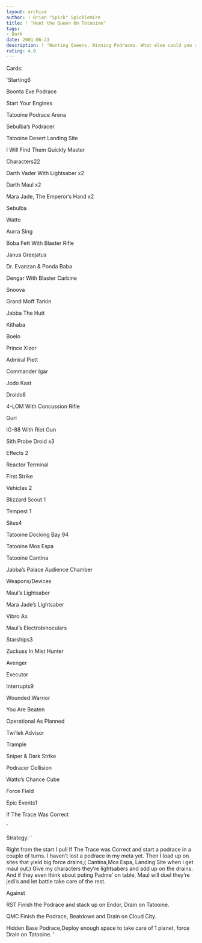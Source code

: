 ```yaml
---
layout: archive
author: ! Brian "Spick" Spicklemire
title: ! "Hunt the Queen On Tatooine"
tags:
- Dark
date: 2001-06-23
description: ! "Hunting Queens. Winning Podraces. What else could you ask for."
rating: 4.0
---
```

Cards: 

'Starting6

Boonta Eve Podrace

Start Your Engines

Tatooine Podrace Arena

Sebulba’s Podracer

Tatooine Desert Landing Site

I Will Find Them Quickly Master


Characters22

Darth Vader With Lightsaber x2

Darth Maul x2

Mara Jade, The Emperor’s Hand x2

Sebulba

Watto

Aurra Sing

Boba Fett With Blaster Rifle

Janus Greejatus

Dr. Evanzan & Ponda Baba

Dengar With Blaster Carbine

Snoova

Grand Moff Tarkin

Jabba The Hutt

Kithaba

Boelo

Prince Xizor

Admiral Piett

Commander Igar

Jodo Kast


Droids6

4-LOM With Concussion Rifle

Guri

IG-88 With Riot Gun

Sith Probe Droid x3


Effects 2

Reactor Terminal

First Strike


Vehicles 2

Blizzard Scout 1

Tempest 1


Sites4

Tatooine Docking Bay 94

Tatooine Mos Espa

Tatooine Cantina

Jabba’s Palace Audience Chamber


Weapons/Devices

Maul’s Lightsaber

Mara Jade’s Lightsaber

Vibro Ax

Maul’s Electrobinoculars


Starships3

Zuckuss In Mist Hunter

Avenger

Executor


Interrupts9

Wounded Warrior

You Are Beaten

Operational As Planned

Twi’lek Advisor

Trample

Sniper & Dark Strike

Podracer Collision

Watto’s Chance Cube

Force Field


Epic Events1

If The Trace Was Correct




'

Strategy: '

Right from the start I pull If The Trace was Correct and start a podrace in a couple of turns. I haven’t lost a podrace in my meta yet. Then I load up on sites that yield big force drains,( Cantina,Mos Espa, Landing Site when i get maul out.) Give my characters they’re lightsabers and add up on the drains. And if they even think about puting Padme’ on table, Maul will duel they’re jedi’s and let battle take care of the rest.


Against


RST Finish the Podrace and stack up on Endor, Drain on Tatooine.


QMC Finish the Podrace, Beatdown and Drain on Cloud City.


Hidden Base Podrace,Deploy enough space to take care of 1 planet, force Drain on Tatooine.  '